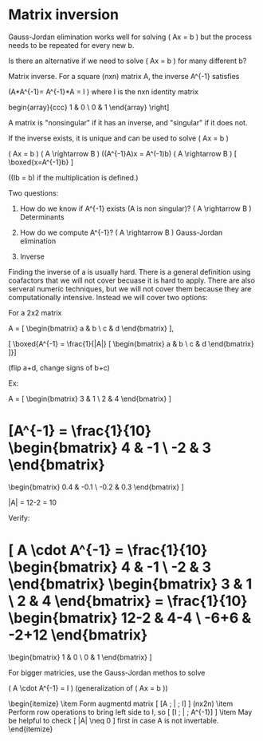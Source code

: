 # Matrix inversion
Gauss-Jordan elimination works well for solving \( Ax = b \) but the process needs to be repeated for every new b.

Is there an alternative if we need to solve \( Ax = b \) for many different b?

Matrix inverse. For a square (nxn) matrix A, the inverse A^{-1} satisfies

\(A*A^{-1}= A^{-1}*A = I \) where I is the nxn identity matrix 

begin{array}{ccc}
1 & 0 \\
0 & 1
\end{array}
\right]

A matrix is "nonsingular" if it has an inverse, and "singular" if it does not.

If the inverse exists, it is unique and can be used to solve \( Ax = b \)

\( Ax = b \) \( A \rightarrow B \) \((A^{-1}A)x = A^(-1)b\) \( A \rightarrow B \) 
\[
\boxed{x=A^{-1}b}
\]

(\(Ib = b\) if the multiplication is defined.)



Two questions:
1. How do we know if A^{-1} exists (A is non singular)?
 \( A \rightarrow B \) Determinants

2. How do we compute A^{-1}?
\( A \rightarrow B \) Gauss-Jordan elimination




2. Inverse

Finding the inverse of a is usually hard. There is a general definition using coafactors that we will not cover becuase it is hard to apply. There are also serveral numeric techniques, but we will not cover them because they are computationally intensive. Instead we will cover two options:

For a 2x2 matrix 

A = \[
\begin{bmatrix}
a & b \\
c & d
\end{bmatrix}
\],

\[
\boxed{A^{-1} = \frac{1}{|A|} \[
\begin{bmatrix}
a & b \\
c & d
\end{bmatrix}
\]}\]

(flip a+d, change signs of b+c)

Ex: 

A = \[
\begin{bmatrix}
3 & 1 \\
2 & 4
\end{bmatrix}
\]

\[A^{-1} = \frac{1}{10}
\begin{bmatrix}
4 & -1 \\
-2 & 3
\end{bmatrix}
=
\begin{bmatrix}
0.4 & -0.1 \\
-0.2 & 0.3
\end{bmatrix}
\]

|A| = 12-2 = 10

Verify:

\[
A \cdot A^{-1} = \frac{1}{10}
\begin{bmatrix}
4 & -1 \\
-2 & 3
\end{bmatrix}
\begin{bmatrix}
3 & 1 \\
2 & 4
\end{bmatrix}
= \frac{1}{10}
\begin{bmatrix}
12-2 & 4-4 \\
-6+6 & -2+12
\end{bmatrix}
=
\begin{bmatrix}
1 & 0 \\
0 & 1
\end{bmatrix}
\]

For bigger matricies, use the Gauss-Jordan methos to solve 

\( A \cdot A^{-1} = I \) (generalization of \( Ax = b \))

\begin{itemize}
  \item Form augmentd matrix \[
[A \; | \; I]
\] (nx2n)
  \item Perform row operations to bring left side to I, so \[
[I \; | \; A^{-1}]
\]
  \item May be helpful to check \[
|A| \neq 0
\] first in case A is not invertable. 
\end{itemize}